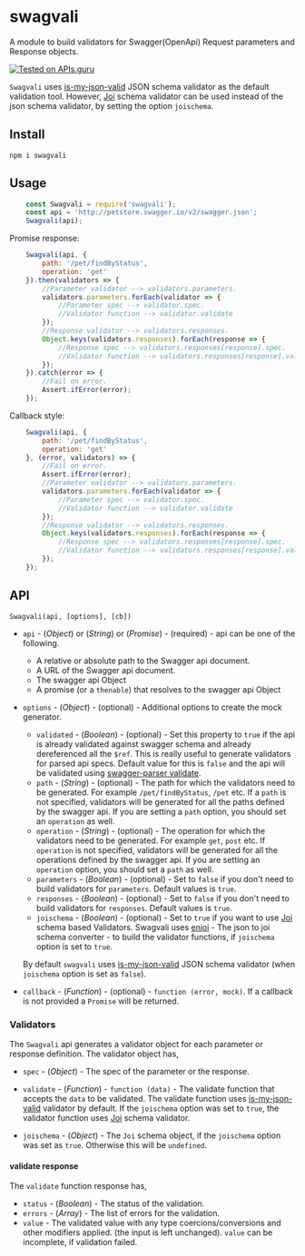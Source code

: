 # swagvali
A module to build validators for Swagger(OpenApi) Request parameters and Response objects.

[![Tested on APIs.guru](http://api.apis.guru/badges/tested_on.svg)](https://APIs.guru)

`Swagvali` uses [is-my-json-valid](https://github.com/mafintosh/is-my-json-valid) JSON schema validator as the default validation tool. However, [Joi](https://github.com/hapijs/joi) schema validator can be used instead of the json schema validator, by setting the option `joischema`.

## Install

```
npm i swagvali
```

## Usage

```javascript
    const Swagvali = require('swagvali');
    const api = 'http://petstore.swagger.io/v2/swagger.json';
    Swagvali(api);
```

Promise response:

```javascript
    Swagvali(api, {
        path: '/pet/findByStatus',
        operation: 'get'
    }).then(validators => {
        //Parameter validator --> validators.parameters.
        validators.parameters.forEach(validator => {
            //Parameter spec --> validator.spec.
            //Validator function --> validator.validate
        });
        //Response validator --> validators.responses.
        Object.keys(validators.responses).forEach(response => {
            //Response spec --> validators.responses[response].spec.
            //Validator function --> validators.responses[response].validate
        });
    }).catch(error => {
        //Fail on error.
        Assert.ifError(error);
    });
```

Callback style:

```javascript
    Swagvali(api, {
        path: '/pet/findByStatus',
        operation: 'get'
    }, (error, validators) => {
        //Fail on error.
        Assert.ifError(error);
        //Parameter validator --> validators.parameters.
        validators.parameters.forEach(validator => {
            //Parameter spec --> validator.spec.
            //Validator function --> validator.validate
        });
        //Response validator --> validators.responses.
        Object.keys(validators.responses).forEach(response => {
            //Response spec --> validators.responses[response].spec.
            //Validator function --> validators.responses[response].validate
        });
    });
```

## API

`Swagvali(api, [options], [cb])`

* `api` - (*Object*) or (*String*) or (*Promise*) - (required) - api can be one of the following.
    - A relative or absolute path to the Swagger api document.
    - A URL of the Swagger api document.
    - The swagger api Object
    - A promise (or a `thenable`) that resolves to the swagger api Object

* `options` - (*Object*) - (optional) - Additional options to create the mock generator.
    - `validated` -  (*Boolean*) - (optional) - Set this property to `true` if the api is already validated against swagger schema and already dereferenced all the `$ref`. This is really useful to generate validators for parsed api specs. Default value for this is `false` and the api will be validated using [swagger-parser validate](https://github.com/BigstickCarpet/swagger-parser/blob/master/docs/swagger-parser.md#validateapi-options-callback).
    - `path` - (*String*) - (optional) - The path for which the validators need to be generated. For example `/pet/findByStatus`, `/pet` etc. If a `path` is not specified, validators will be generated for all the paths defined by the swagger api. If you are setting a `path` option, you should set an `operation` as well.
    - `operation` - (*String*) - (optional) - The operation for which the validators need to be generated. For example `get`, `post` etc. If `operation` is not specified, validators will be generated for all the operations defined by the swagger api. If you are setting an `operation` option, you should set a `path` as well.
    - `parameters` - (*Boolean*) - (optional) - Set to `false` if you don't need to build validators for `parameters`. Default values is `true`.
    - `responses` - (*Boolean*) - (optional) - Set to `false` if you don't need to build validators for `responses`. Default values is `true`.
    - `joischema` - (*Boolean*) - (optional) - Set to `true` if you want to use [Joi](https://github.com/hapijs/joi) schema based Validators. Swagvali uses [enjoi](https://github.com/tlivings/enjoi) - The json to joi schema converter - to build the validator functions, if `joischema` option is set to `true`.

    By default `swagvali` uses [is-my-json-valid](https://github.com/mafintosh/is-my-json-valid) JSON schema validator (when `joischema` option is set as `false`).

* `callback` -  (*Function*) - (optional) - `function (error, mock)`. If a callback is not provided a `Promise` will be returned.

### Validators

The `Swagvali` api generates a validator object for each parameter or response definition. The validator object has,

- `spec` - (*Object*) - The spec of the parameter or the response.

- `validate` - (*Function*) - `function (data)` - The validate function that accepts the `data` to be validated. The validate function uses [is-my-json-valid](https://github.com/mafintosh/is-my-json-valid) validator by default. If the `joischema` option was set to `true`, the validator function uses [Joi](https://github.com/hapijs/joi) schema validator.

- `joischema` - (*Object*) - The `Joi` schema object, if the `joischema` option was set as `true`. Otherwise this will be `undefined`.

#### validate response

The `validate` function response has,

- `status` - (*Boolean*) - The status of the validation.
- `errors` - (*Array*) - The list of errors for the validation.
- `value` - The validated value with any type coercions/conversions and other modifiers applied. (the input is left unchanged). `value` can be incomplete, if validation failed.
